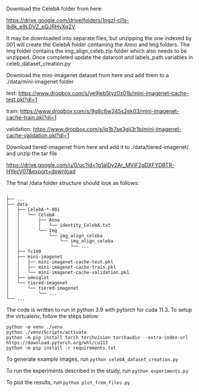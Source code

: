 Download the CelebA folder from here:

https://drive.google.com/drive/folders/1ngzl-cI1s-Ib8k_e9LDVZ_eQJRHvXq2V

It may be downloaded into separate files, but unzipping the one indexed by 001 will create the CelebA folder
containing the Anno and Img folders. The Img folder contains the img_align_celeb.zip folder which also needs to be
unzipped. Once completed update the dataroot and labels_path variables in celeb_dataset_creation.py

Download the mini-imagenet dataset from here and add them to a ./data/mini-imagenet folder

test:
https://www.dropbox.com/s/ye9jeb5tyz0x01b/mini-imagenet-cache-test.pkl?dl=1

train:
https://www.dropbox.com/s/9g8c6w345s2ek03/mini-imagenet-cache-train.pkl?dl=1

validation:
https://www.dropbox.com/s/ip1b7se3gij3r1b/mini-imagenet-cache-validation.pkl?dl=1

Download tiered-imagenet from here and add it to ./data/tiered-imagenet/ and unzip the tar file

https://drive.google.com/u/0/uc?id=1g1aIDy2Ar_MViF2gDXFYDBTR-HYecV07&export=download

The final /data folder structure should look as follows:

```angular2html
.
├── ...
├── data
│   ├── CelebA-*-001
│   │   └── CelebA
│   │       ├── Anno
│   │       │   └── identity_CelebA.txt
│   │       └── Img
│   │           └── img_align_celeba
│   │               └── img_align_celeba
│   │                   └── ...
│   ├── fc100
│   ├── mini-imagenet
│   │   ├── mini-imagenet-cache-test.pkl
│   │   ├── mini-imagenet-cache-train.pkl
│   │   └── mini-imagenet-cache-validation.pkl
│   ├── omniglot
│   └── tiered-imagenet
│       └── tiered-imagenet
│           └── ...
└── ...

```

The code is written to run in python 3.9 with pytorch for cuda 11.3. To setup the virtualenv, follow the steps below:

```
python -m venv ./venv
python ./venv/Scripts/activate
python -m pip install torch torchvision torchaudio --extra-index-url https://download.pytorch.org/whl/cu113
python -m pip install -r requirements.txt
```

To generate example images, run `python celebA_dataset_creation.py`

To run the experiments described in the study, run `python experiments.py`

To plot the results, run `python plot_from_files.py`
